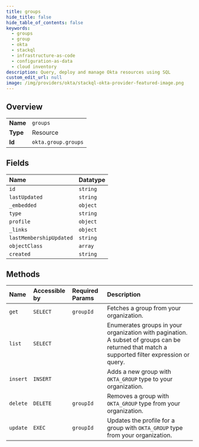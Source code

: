 ```yaml
---
title: groups
hide_title: false
hide_table_of_contents: false
keywords:
  - groups
  - group
  - okta    
  - stackql
  - infrastructure-as-code
  - configuration-as-data
  - cloud inventory
description: Query, deploy and manage Okta resources using SQL
custom_edit_url: null
image: /img/providers/okta/stackql-okta-provider-featured-image.png
---
```

  
    

## Overview
<table><tbody>
<tr><td><b>Name</b></td><td><code>groups</code></td></tr>
<tr><td><b>Type</b></td><td>Resource</td></tr>
<tr><td><b>Id</b></td><td><code>okta.group.groups</code></td></tr>
</tbody></table>

## Fields
| Name | Datatype |
|:-----|:---------|
| `id` | `string` |
| `lastUpdated` | `string` |
| `_embedded` | `object` |
| `type` | `string` |
| `profile` | `object` |
| `_links` | `object` |
| `lastMembershipUpdated` | `string` |
| `objectClass` | `array` |
| `created` | `string` |
## Methods
| Name | Accessible by | Required Params | Description |
|:-----|:--------------|:----------------|:------------|
| `get` | `SELECT` | `groupId` | Fetches a group from your organization. |
| `list` | `SELECT` |  | Enumerates groups in your organization with pagination. A subset of groups can be returned that match a supported filter expression or query. |
| `insert` | `INSERT` |  | Adds a new group with `OKTA_GROUP` type to your organization. |
| `delete` | `DELETE` | `groupId` | Removes a group with `OKTA_GROUP` type from your organization. |
| `update` | `EXEC` | `groupId` | Updates the profile for a group with `OKTA_GROUP` type from your organization. |
